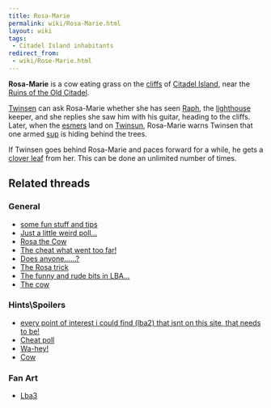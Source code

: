```yaml
---
title: Rosa-Marie
permalink: wiki/Rosa-Marie.html
layout: wiki
tags:
 - Citadel Island inhabitants
redirect_from:
 - wiki/Rose-Marie.html
---
```


**Rosa-Marie** is a cow eating grass on the [cliffs](cliffs "wikilink")
of [Citadel Island](Citadel_Island "wikilink"), near the [Ruins of the
Old Citadel](Ruins_of_the_Old_Citadel "wikilink").

[Twinsen](Twinsen "wikilink") can ask Rosa-Marie whether she has seen
[Raph](Raph "wikilink"), the [lighthouse](lighthouse "wikilink") keeper,
and she replies she saw him with his guitar, heading to the cliffs.
Later, when the [esmers](esmer "wikilink") land on
[Twinsun](Twinsun "wikilink"), Rosa-Marie warns Twinsen that one armed
[sup](sup "wikilink") is hiding behind the trees.

If Twinsen goes behind Rosa-Marie and paces forward for a while, he gets
a [clover leaf](clover_leaf "wikilink") from her. This can be done an
unlimited number of times.

## Related threads

### General

- [some fun stuff and
  tips](https://forum.magicball.net/showthread.php?t=11024)
- [Just a little weird
  poll...](https://forum.magicball.net/showthread.php?t=9111)
- [Rosa the Cow](https://forum.magicball.net/showthread.php?t=8374)
- [The cheat what went too
  far!](https://forum.magicball.net/showthread.php?t=833)
- [Does
  anyone......?](https://forum.magicball.net/showthread.php?t=5878)
- [The Rosa trick](https://forum.magicball.net/showthread.php?t=5705)
- [The funny and rude bits in
  LBA...](https://forum.magicball.net/showthread.php?t=250)
- [The cow](https://forum.magicball.net/showthread.php?t=11117)

### Hints\Spoilers

- [every point of interest i could find (lba2) that isnt on this site,
  that needs to be!](https://forum.magicball.net/showthread.php?t=10385)
- [Cheat poll](https://forum.magicball.net/showthread.php?t=7717)
- [Wa-hey!](https://forum.magicball.net/showthread.php?t=4382)
- [Cow](https://forum.magicball.net/showthread.php?t=4847)

### Fan Art

- [Lba3](http://forum.magicball.net/showthread.php?p=112171#post112171)
